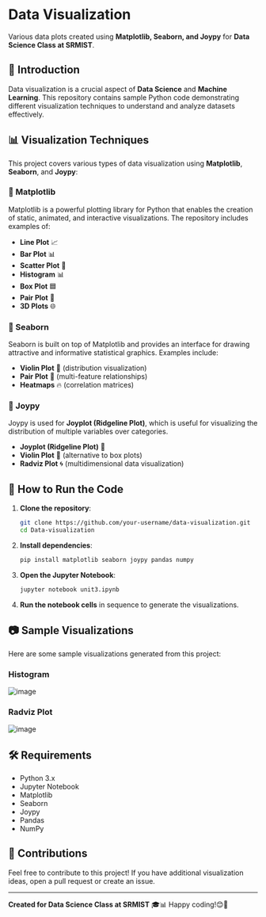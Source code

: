 # Data Visualization
Various data plots created using **Matplotlib, Seaborn, and Joypy** for **Data Science Class at SRMIST**.

## 📌 Introduction
Data visualization is a crucial aspect of **Data Science** and **Machine Learning**. This repository contains sample Python code demonstrating different visualization techniques to understand and analyze datasets effectively.

## 📊 Visualization Techniques
This project covers various types of data visualization using **Matplotlib**, **Seaborn**, and **Joypy**:

### 🔹 Matplotlib
Matplotlib is a powerful plotting library for Python that enables the creation of static, animated, and interactive visualizations. The repository includes examples of:
- **Line Plot** 📈
- **Bar Plot** 📊
- **Scatter Plot** 🔵
- **Histogram** 📊
- **Box Plot** 🟦
- **Pair Plot** 🔀
- **3D Plots** 🌐

### 🔹 Seaborn
Seaborn is built on top of Matplotlib and provides an interface for drawing attractive and informative statistical graphics. Examples include:
- **Violin Plot** 🎻 (distribution visualization)
- **Pair Plot** 🔄 (multi-feature relationships)
- **Heatmaps** 🔥 (correlation matrices)

### 🔹 Joypy
Joypy is used for **Joyplot (Ridgeline Plot)**, which is useful for visualizing the distribution of multiple variables over categories.
- **Joyplot (Ridgeline Plot)** 🌊
- **Violin Plot** 🎻 (alternative to box plots)
- **Radviz Plot** 🌀 (multidimensional data visualization)

## 🚀 How to Run the Code
1. **Clone the repository**:
   ```bash
   git clone https://github.com/your-username/data-visualization.git
   cd Data-visualization
   ```

2. **Install dependencies**:
   ```bash
   pip install matplotlib seaborn joypy pandas numpy
   ```

3. **Open the Jupyter Notebook**:
   ```bash
   jupyter notebook unit3.ipynb
   ```

4. **Run the notebook cells** in sequence to generate the visualizations.

## 📷 Sample Visualizations
Here are some sample visualizations generated from this project:

### Histogram
![image](https://github.com/user-attachments/assets/ea524d00-54d9-40ea-9bab-09421c308a5d)

### Radviz Plot
![image](https://github.com/user-attachments/assets/b53eaeb9-e26b-45c5-9847-e5b1ceebb646)


## 🛠️ Requirements
- Python 3.x
- Jupyter Notebook
- Matplotlib
- Seaborn
- Joypy
- Pandas
- NumPy

## 📢 Contributions
Feel free to contribute to this project! If you have additional visualization ideas, open a pull request or create an issue.

---
**Created for Data Science Class at SRMIST** 🎓📊
Happy coding!😊🙌
